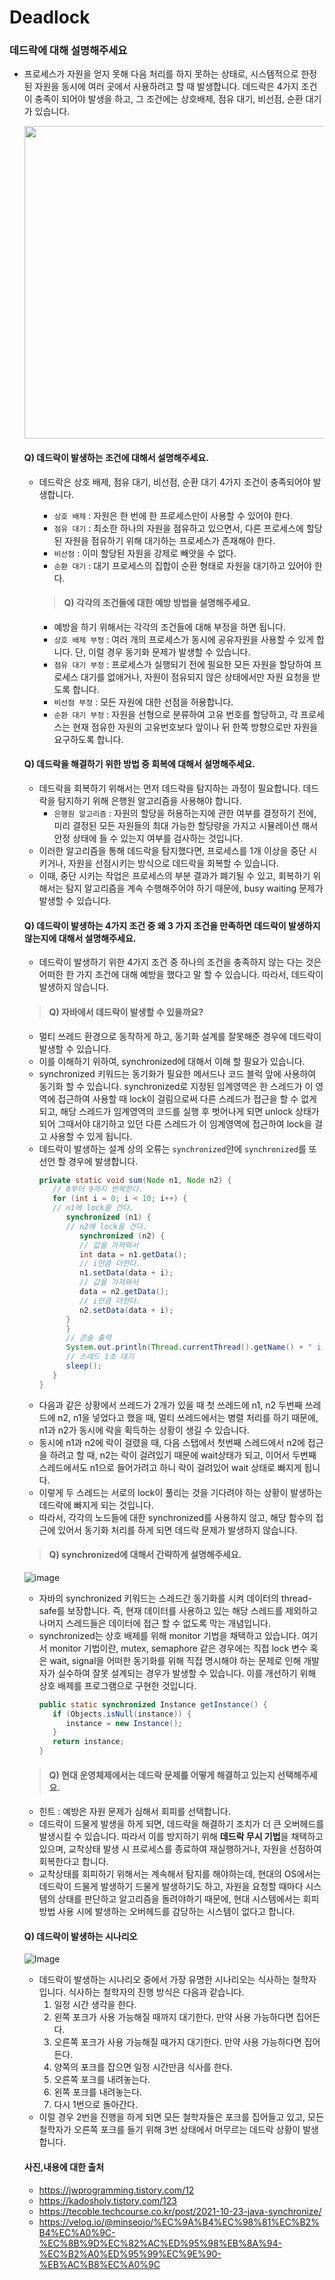 # Deadlock

### 데드락에 대해 설명해주세요
* 프로세스가 자원을 얻지 못해 다음 처리를 하지 못하는 상태로, 시스템적으로 한정된 자원을 동시에 여러 곳에서 사용하려고 할 때 발생합니다. 데드락은 4가지 조건이 충족이 되어야 발생을 하고, 그 조건에는 상호배제, 점유 대기, 비선점, 순환 대기가 있습니다.

   <img src = "https://img1.daumcdn.net/thumb/R1280x0/?scode=mtistory2&fname=https%3A%2F%2Ft1.daumcdn.net%2Fcfile%2Ftistory%2F243E89355714C26E28" width = "900px" height = "500px">
   
   #### Q) 데드락이 발생하는 조건에 대해서 설명해주세요.
   - 데드락은 상호 배제, 점유 대기, 비선점, 순환 대기 4가지 조건이 충족되어야 발생합니다.
      - `상호 배제` : 자원은 한 번에 한 프로세스만이 사용할 수 있어야 한다.
      - `점유 대기` : 최소한 하나의 자원을 점유하고 있으면서, 다른 프로세스에 할당된 자원을 점유하기 위해 대기하는 프로세스가 존재해야 한다.
      - `비선점` : 이미 할당된 자원을 강제로 빼앗을 수 없다.
      - `순환 대기` : 대기 프로세스의 집합이 순환 형태로 자원을 대기하고 있어야 한다.    
      
      
      
      > #### Q) 각각의 조건들에 대한 예방 방법을 설명해주세요.
      - 예방을 하기 위해서는 각각의 조건들에 대해 부정을 하면 됩니다.
      - `상호 배제 부정` : 여러 개의 프로세스가 동시에 공유자원을 사용할 수 있게 합니다. 단, 이럴 경우 동기화 문제가 발생할 수 있습니다.
      - `점유 대기 부정` : 프로세스가 실행되기 전에 필요한 모든 자원을 할당하여 프로세스 대기를 없애거나, 자원이 점유되지 않은 상태에서만 자원 요청을 받도록 합니다.
      - `비선점 부정` : 모든 자원에 대한 선점을 허용합니다.
      - `순환 대기 부정` : 자원을 선형으로 분류하여 고유 번호를 할당하고, 각 프로세스는 현재 점유한 자원의 고유번호보다 앞이나 뒤 한쪽 방향으로만 자원을 요구하도록 합니다.
   #### Q) 데드락을 해결하기 위한 방법 중 회복에 대해서 설명해주세요.
   - 데드락을 회복하기 위해서는 먼저 데드락을 탐지하는 과정이 필요합니다. 데드락을 탐지하기 위해 은행원 알고리즘을 사용해야 합니다.
      - `은행원 알고리즘` : 자원의 할당을 허용하는지에 관한 여부를 결정하기 전에, 미리 결정된 모든 자원들의 최대 가능한 할당량을 가지고 시뮬레이션 해서 안정 상태에 들 수 있는지 여부를 검사하는 것입니다. 
   - 이러한 알고리즘을 통해 데드락을 탐지했다면, 프로세스를 1개 이상을 중단 시키거나, 자원을 선점시키는 방식으로 데드락을 회복할 수 있습니다.
   - 이때, 중단 시키는 작업은 프로세스의 부분 결과가 폐기될 수 있고, 회복하기 위해서는 탐지 알고리즘을 계속 수행해주어야 하기 때문에, busy waiting 문제가 발생할 수 있습니다.

   #### Q) 데드락이 발생하는 4가지 조건 중 왜 3 가지 조건을 만족하면 데드락이 발생하지 않는지에 대해서 설명해주세요.
   - 데드락이 발생하기 위한 4가지 조건 중 하나의 조건을 충족하지 않는 다는 것은 어떠한 한 가지 조건에 대해 예방을 했다고 말 할 수 있습니다. 따라서, 데드락이 발생하지 않습니다.

   > #### Q) 자바에서 데드락이 발생할 수 있을까요?
   - 멀티 쓰레드 환경으로 동작하게 하고, 동기화 설계를 잘못해준 경우에 데드락이 발생할 수 있습니다.
   - 이를 이해하기 위하여, synchronized에 대해서 이해 할 필요가 있습니다.
   - synchronized 키워드는 동기화가 필요한 메서드나 코드 블럭 앞에 사용하여 동기화 할 수 있습니다. synchronized로 지정된 임계영역은 한 스레드가 이 영역에 접근하여 사용할 때 lock이 걸림으로써 다른 스레드가 접근을 할 수 없게되고, 해당 스레드가 임계영역의 코드를 실행 후 벗어나게 되면 unlock 상태가 되어 그때서야 대기하고 있던 다른 스레드가 이 임계영역에 접근하여 lock을 걸고 사용할 수 있게 됩니다.
   - 데드락이 발생하는 설계 상의 오류는 `synchronized`안에 `synchronized`를 또 선언 할 경우에 발생합니다.
      ```java
      private static void sum(Node n1, Node n2) {
         // 0부터 9까지 반복한다.
         for (int i = 0; i < 10; i++) {
         // n1에 lock을 건다.
            synchronized (n1) {
            // n2에 lock을 건다.
               synchronized (n2) {
               // 값을 가져와서
               int data = n1.getData();
               // i만큼 더한다.
               n1.setData(data + i);
               // 값을 가져와서
               data = n2.getData();
               // i만큼 더한다.
               n2.setData(data + i);
            }
            }
            // 콘솔 출력
            System.out.println(Thread.currentThread().getName() + " i = " + i);
            // 스레드 1초 대기
            sleep();
         }
      }
      ```
   - 다음과 같은 상황에서 쓰레드가 2개가 있을 때 첫 쓰레드에 n1, n2 두번째 쓰레드에 n2, n1을 넣었다고 했을 때, 멀티 쓰레드에서는 병렬 처리를 하기 때문에, n1과 n2가 동시에 락을 획득하는 상황이 생길 수 있습니다.
   - 동시에 n1과 n2에 락이 걸렸을 때, 다음 스탭에서 첫번째 스레드에서 n2에 접근을 하려고 할 때, n2는 락이 걸려있기 때문에 wait상태가 되고, 이어서 두번째 스레드에서도 n1으로 들어가려고 하니 락이 걸려있어 wait 상태로 빠지게 됩니다.
   - 이렇게 두 스레드는 서로의 lock이 풀리는 것을 기다려야 하는 상황이 발생하는 데드락에 빠지게 되는 것입니다.
   - 따라서, 각각의 노드들에 대한 synchronized를 사용하지 않고, 해당 함수의 접근에 있어서 동기화 처리를 하게 되면 데드락 문제가 발생하지 않습니다.
   > #### Q) synchronized에 대해서 간략하게 설명해주세요.

   ![image](https://tecoble.techcourse.co.kr/static/ff6bf378623f4cbfe190196dcffdc476/1255e/java-monitor.png)
   - 자바의 synchronized 키워드는 스레드간 동기화를 시켜 데이터의 thread-safe를 보장합니다. 즉, 현재 데이터를 사용하고 있는 해당 스레드를 제외하고 나머지 스레드들은 데이터에 접근 할 수 없도록 막는 개념입니다.
   - synchronized는 상호 배제를 위해 monitor 기법을 채택하고 있습니다. 여기서 monitor 기법이란, mutex, semaphore 같은 경우에는 직접 lock 변수 혹은 wait, signal을 어떠한 동기화를 위해 직접 명시해야 하는 문제로 인해 개발자가 실수하여 잘못 설계되는 경우가 발생할 수 있습니다. 이를 개선하기 위해 상호 배제를 프로그램으로 구현한 것입니다. 
      ```java
      public static synchronized Instance getInstance() {
         if (Objects.isNull(instance)) {
            instance = new Instance();
         }
         return instance;
      }
      ```
   > #### Q) 현대 운영체제에서는 데드락 문제를 어떻게 해결하고 있는지 선택해주세요.
   - 힌트 : 예방은 자원 문제가 심해서 회피를 선택합니다.
   - 데드락이 드물게 발생을 하게 되면, 데드락을 해결하기 조치가 더 큰 오버헤드를 발생시킬 수 있습니다. 따라서 이를 방지하기 위해 **데드락 무시 기법**을 채택하고 있으며, 교착상태 발생 시 프로세스를 종료하여 재실행하거나, 자원을 선점하여 회복한다고 합니다.
   - 교착상태를 회피하기 위해서는 계속해서 탐지를 해야하는데, 현대의 OS에서는 데드락이 드물게 발생하기 드물게 발생하기도 하고, 자원을 요청할 때마다 시스템의 상태를 판단하고 알고리즘을 돌려야하기 때문에, 현대 시스템에서는 회피 방법 사용 시에 발생하는 오버헤드를 감당하는 시스템이 없다고 합니다.

   #### Q) 데드락이 발생하는 시나리오
   
   ![Image](https://velog.velcdn.com/images%2Fminseojo%2Fpost%2F5cb6568d-be51-42fa-b860-6f02172fbd02%2Fimage.png)
   
   - 데드락이 발생하는 시나리오 중에서 가장 유명한 시나리오는 식사하는 철학자 입니다. 식사하는 철학자의 진행 방식은 다음과 같습니다.
      1. 일정 시간 생각을 한다.
      2. 왼쪽 포크가 사용 가능해질 때까지 대기한다. 만약 사용 가능하다면 집어든다.
      3. 오른쪽 포크가 사용 가능해질 때가지 대기한다. 만약 사용 가능하다면 집어든다.
      4. 양쪽의 포크를 잡으면 일정 시간만큼 식사를 한다.
      5. 오른쪽 포크를 내려놓는다.
      6. 왼쪽 포크를 내려놓는다.
      7. 다시 1번으로 돌아간다.
   - 이럴 경우 2번을 진행을 하게 되면 모든 철학자들은 포크를 집어들고 있고, 모든 철학자가 오른쪽 포크를 들기 위해 3번 상태에서 머무르는 데드락 상황이 발생합니다.
   
   #### 사진,내용에 대한 출처
   - https://jwprogramming.tistory.com/12
   - https://kadosholy.tistory.com/123
   - https://tecoble.techcourse.co.kr/post/2021-10-23-java-synchronize/
   - https://velog.io/@minseojo/%EC%9A%B4%EC%98%81%EC%B2%B4%EC%A0%9C-%EC%8B%9D%EC%82%AC%ED%95%98%EB%8A%94-%EC%B2%A0%ED%95%99%EC%9E%90-%EB%AC%B8%EC%A0%9C
